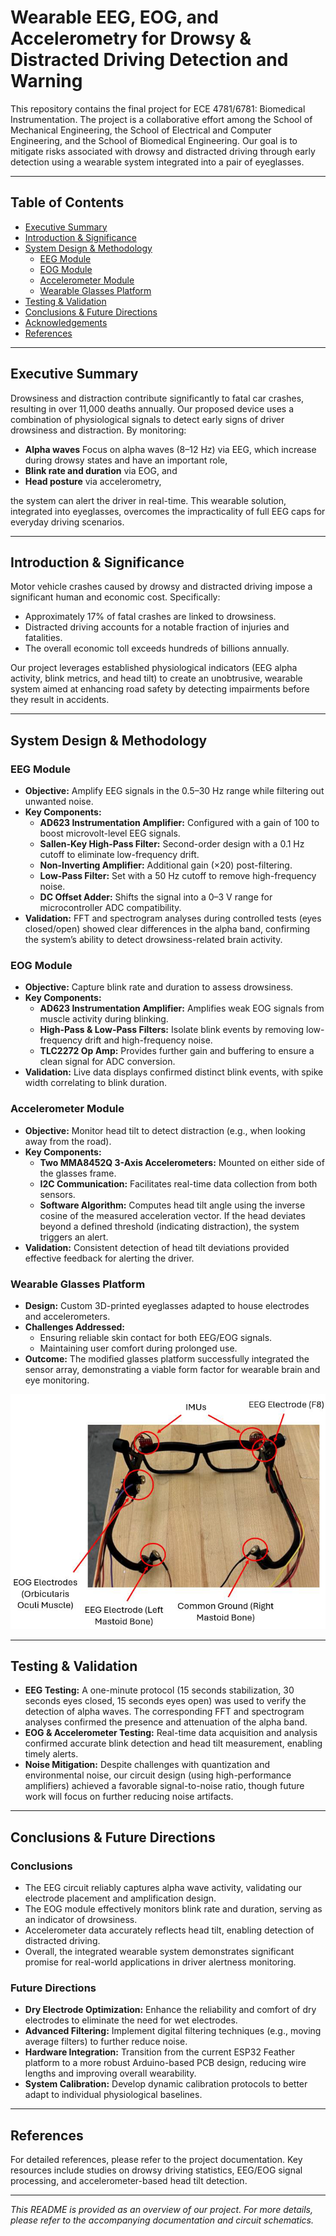 # Wearable EEG, EOG, and Accelerometry for Drowsy & Distracted Driving Detection and Warning

This repository contains the final project for ECE 4781/6781: Biomedical Instrumentation. The project is a collaborative effort among the School of Mechanical Engineering, the School of Electrical and Computer Engineering, and the School of Biomedical Engineering. Our goal is to mitigate risks associated with drowsy and distracted driving through early detection using a wearable system integrated into a pair of eyeglasses.

---

## Table of Contents

- [Executive Summary](#executive-summary)
- [Introduction & Significance](#introduction--significance)
- [System Design & Methodology](#system-design--methodology)
  - [EEG Module](#eeg-module)
  - [EOG Module](#eog-module)
  - [Accelerometer Module](#accelerometer-module)
  - [Wearable Glasses Platform](#wearable-glasses-platform)
- [Testing & Validation](#testing--validation)
- [Conclusions & Future Directions](#conclusions--future-directions)
- [Acknowledgements](#acknowledgements)
- [References](#references)

---

## Executive Summary

Drowsiness and distraction contribute significantly to fatal car crashes, resulting in over 11,000 deaths annually. Our proposed device uses a combination of physiological signals to detect early signs of driver drowsiness and distraction. By monitoring:
- **Alpha waves** Focus on alpha waves (8–12 Hz) via EEG, which increase during drowsy states and have an important role,
- **Blink rate and duration** via EOG, and
- **Head posture** via accelerometry,

the system can alert the driver in real-time. This wearable solution, integrated into eyeglasses, overcomes the impracticality of full EEG caps for everyday driving scenarios.

---

## Introduction & Significance

Motor vehicle crashes caused by drowsy and distracted driving impose a significant human and economic cost. Specifically:
- Approximately 17% of fatal crashes are linked to drowsiness.
- Distracted driving accounts for a notable fraction of injuries and fatalities.
- The overall economic toll exceeds hundreds of billions annually.

Our project leverages established physiological indicators (EEG alpha activity, blink metrics, and head tilt) to create an unobtrusive, wearable system aimed at enhancing road safety by detecting impairments before they result in accidents.

---

## System Design & Methodology

### EEG Module

- **Objective:** Amplify EEG signals in the 0.5–30 Hz range while filtering out unwanted noise.
- **Key Components:**
  - **AD623 Instrumentation Amplifier:** Configured with a gain of 100 to boost microvolt-level EEG signals.
  - **Sallen-Key High-Pass Filter:** Second-order design with a 0.1 Hz cutoff to eliminate low-frequency drift.
  - **Non-Inverting Amplifier:** Additional gain (×20) post-filtering.
  - **Low-Pass Filter:** Set with a 50 Hz cutoff to remove high-frequency noise.
  - **DC Offset Adder:** Shifts the signal into a 0–3 V range for microcontroller ADC compatibility.
- **Validation:** FFT and spectrogram analyses during controlled tests (eyes closed/open) showed clear differences in the alpha band, confirming the system’s ability to detect drowsiness-related brain activity.

### EOG Module

- **Objective:** Capture blink rate and duration to assess drowsiness.
- **Key Components:**
  - **AD623 Instrumentation Amplifier:** Amplifies weak EOG signals from muscle activity during blinking.
  - **High-Pass & Low-Pass Filters:** Isolate blink events by removing low-frequency drift and high-frequency noise.
  - **TLC2272 Op Amp:** Provides further gain and buffering to ensure a clean signal for ADC conversion.
- **Validation:** Live data displays confirmed distinct blink events, with spike width correlating to blink duration.

### Accelerometer Module

- **Objective:** Monitor head tilt to detect distraction (e.g., when looking away from the road).
- **Key Components:**
  - **Two MMA8452Q 3-Axis Accelerometers:** Mounted on either side of the glasses frame.
  - **I2C Communication:** Facilitates real-time data collection from both sensors.
  - **Software Algorithm:** Computes head tilt angle using the inverse cosine of the measured acceleration vector. If the head deviates beyond a defined threshold (indicating distraction), the system triggers an alert.
- **Validation:** Consistent detection of head tilt deviations provided effective feedback for alerting the driver.

### Wearable Glasses Platform

- **Design:** Custom 3D-printed eyeglasses adapted to house electrodes and accelerometers.
- **Challenges Addressed:**
  - Ensuring reliable skin contact for both EEG/EOG signals.
  - Maintaining user comfort during prolonged use.
- **Outcome:** The modified glasses platform successfully integrated the sensor array, demonstrating a viable form factor for wearable brain and eye monitoring.

<p align="center">
  <img src="images/image.png" alt="Glasses_design" />
</p>

---

## Testing & Validation

- **EEG Testing:** A one-minute protocol (15 seconds stabilization, 30 seconds eyes closed, 15 seconds eyes open) was used to verify the detection of alpha waves. The corresponding FFT and spectrogram analyses confirmed the presence and attenuation of the alpha band.
- **EOG & Accelerometer Testing:** Real-time data acquisition and analysis confirmed accurate blink detection and head tilt measurement, enabling timely alerts.
- **Noise Mitigation:** Despite challenges with quantization and environmental noise, our circuit design (using high-performance amplifiers) achieved a favorable signal-to-noise ratio, though future work will focus on further reducing noise artifacts.

---

## Conclusions & Future Directions

### Conclusions

- The EEG circuit reliably captures alpha wave activity, validating our electrode placement and amplification design.
- The EOG module effectively monitors blink rate and duration, serving as an indicator of drowsiness.
- Accelerometer data accurately reflects head tilt, enabling detection of distracted driving.
- Overall, the integrated wearable system demonstrates significant promise for real-world applications in driver alertness monitoring.

### Future Directions

- **Dry Electrode Optimization:** Enhance the reliability and comfort of dry electrodes to eliminate the need for wet electrodes.
- **Advanced Filtering:** Implement digital filtering techniques (e.g., moving average filters) to further reduce noise.
- **Hardware Integration:** Transition from the current ESP32 Feather platform to a more robust Arduino-based PCB design, reducing wire lengths and improving overall wearability.
- **System Calibration:** Develop dynamic calibration protocols to better adapt to individual physiological baselines.

---



## References

For detailed references, please refer to the project documentation. Key resources include studies on drowsy driving statistics, EEG/EOG signal processing, and accelerometer-based head tilt detection.

---

*This README is provided as an overview of our project. For more details, please refer to the accompanying documentation and circuit schematics.*
